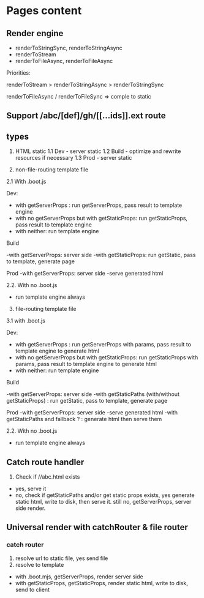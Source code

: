 # Pages content

## Render engine

- renderToStringSync, renderToStringAsync
- renderToStream
- renderToFileAsync, renderToFileAsync

Priorities:

renderToStream > renderToStringAsync > renderToStringSync

renderToFileAsync / renderToFileSync => comple to static

## Support /abc/[def]/gh/[[...ids]].ext route

## types
1. HTML static
1.1 Dev - server static
1.2 Build - optimize and rewrite resources if necessary
1.3 Prod - server static

2. non-file-routing template file

2.1 With .boot.js

Dev:

- with getServerProps : run getServerProps, pass result to template engine
- with no getServerProps but with getStaticProps: run getStaticProps, pass result to template engine
- with neither: run template engine

Build

-with getServerProps: server side
-with getStaticProps: run getStatic, pass to template, generate page

Prod
-with getServerProps: server side
-serve generated html

2.2. With no .boot.js
- run template engine always

3. file-routing template file

3.1 with .boot.js


Dev:

- with getServerProps : run getServerProps with params, pass result to template engine to generate html
- with no getServerProps but with getStaticProps: run getStaticProps with params, pass result to template engine to generate html
- with neither: run template engine

Build

-with getServerProps: server side
-with getStaticPaths (with/without getStaticProps) : run getStatic, pass to template, generate page

Prod
-with getServerProps: server side
-serve generated html
-with getStaticPaths and fallback ? : generate html then serve them

2.2. With no .boot.js
- run template engine always

## Catch route handler

1. Check if /<segments>/abc.html exists
- yes, serve it
- no, check if getStaticPaths and/or get static props exists, yes generate static html, write to disk, then serve it. still no, getServerProps, server side render.

## Universal render with catchRouter & file router

### catch router

1. resolve url to static file, yes send file
2. resolve to template
- with .boot.mjs, getServerProps, render server side
- with getStaticProps, getStaticProps, render static html, write to disk, send to client
